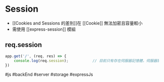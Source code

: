# Session
- [[Cookies and Sessions 的差別]]在 [[Cookie]] 無法加密且容量較小
- 需使用 [[express-session]] 模組

## req.session
```js
app.get('/', (req, res) => {
	console.log(req.session);			// 目前只有存在伺服器記憶體，伺服器關掉就會清空
})
```



#js #backEnd #server #storage #expressJs